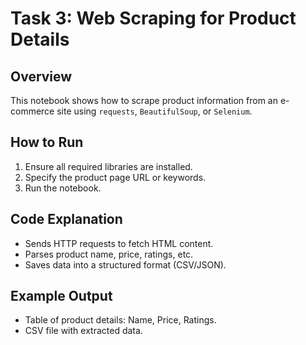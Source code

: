 # Task 3: Web Scraping for Product Details

## Overview
This notebook shows how to scrape product information from an e-commerce site using `requests`, `BeautifulSoup`, or `Selenium`.

## How to Run
1. Ensure all required libraries are installed.
2. Specify the product page URL or keywords.
3. Run the notebook.

## Code Explanation
- Sends HTTP requests to fetch HTML content.
- Parses product name, price, ratings, etc.
- Saves data into a structured format (CSV/JSON).

## Example Output
- Table of product details: Name, Price, Ratings.
- CSV file with extracted data.
